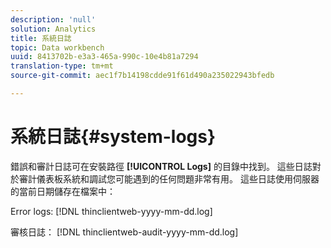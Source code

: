 ```yaml
---
description: 'null'
solution: Analytics
title: 系統日誌
topic: Data workbench
uuid: 8413702b-e3a3-465a-990c-10e4b81a7294
translation-type: tm+mt
source-git-commit: aec1f7b14198cdde91f61d490a235022943bfedb

---
```



# 系統日誌{#system-logs}

錯誤和審計日誌可在安裝路徑 **[!UICONTROL Logs]** 的目錄中找到。 這些日誌對於審計儀表板系統和調試您可能遇到的任何問題非常有用。 這些日誌使用伺服器的當前日期儲存在檔案中：

Error logs: [!DNL thinclientweb-yyyy-mm-dd.log]

審核日誌： [!DNL thinclientweb-audit-yyyy-mm-dd.log]
